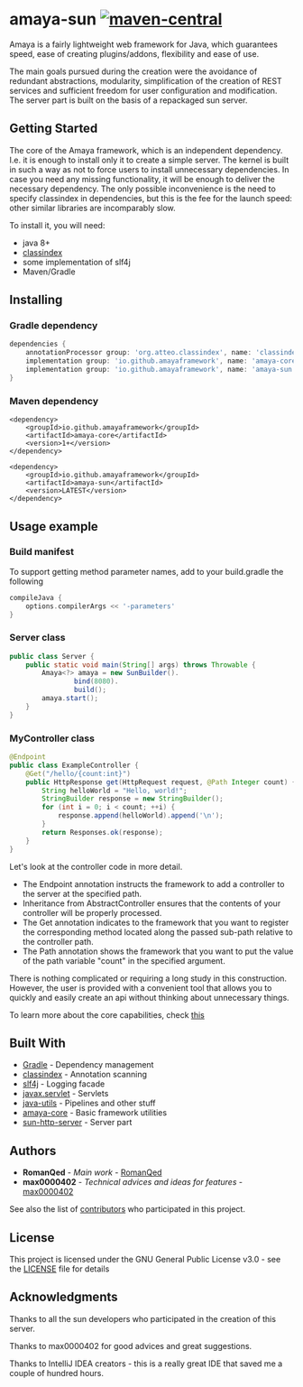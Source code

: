 # amaya-sun [![maven-central](https://img.shields.io/maven-central/v/io.github.amayaframework/core-sun?color=blue)](https://repo1.maven.org/maven2/io/github/amayaframework/core-sun/)

Amaya is a fairly lightweight web framework for Java, which guarantees speed, ease of creating plugins/addons, 
flexibility and ease of use.

The main goals pursued during the creation were the avoidance of redundant abstractions, 
modularity, simplification of the creation of REST services and sufficient freedom for user configuration 
and modification. The server part is built on the basis of a repackaged sun server.

## Getting Started

The core of the Amaya framework, which is an independent dependency. I.e. it is enough to install only it to
create a simple server. The kernel is built in such a way as not to force users to install unnecessary dependencies.
In case you need any missing functionality, it will be enough to deliver the necessary dependency. The only possible
inconvenience is the need to specify classindex in dependencies, but this is the fee for the launch speed:
other similar libraries are incomparably slow.

To install it, you will need:
* java 8+
* [classindex](https://github.com/atteo/classindex)
* some implementation of slf4j
* Maven/Gradle

## Installing

### Gradle dependency

```Groovy
dependencies {
    annotationProcessor group: 'org.atteo.classindex', name: 'classindex', version: '3.4'
    implementation group: 'io.github.amayaframework', name: 'amaya-core', version: '1+'
    implementation group: 'io.github.amayaframework', name: 'amaya-sun', version: 'LATEST'
}
```

### Maven dependency

```
<dependency>
    <groupId>io.github.amayaframework</groupId>
    <artifactId>amaya-core</artifactId>
    <version>1+</version>
</dependency>

<dependency>
    <groupId>io.github.amayaframework</groupId>
    <artifactId>amaya-sun</artifactId>
    <version>LATEST</version>
</dependency>
```

## Usage example
### Build manifest
<p>To support getting method parameter names, add to your build.gradle the following</p>

```Groovy
compileJava {
    options.compilerArgs << '-parameters'
}
```

### Server class
```Java
public class Server {
    public static void main(String[] args) throws Throwable {
        Amaya<?> amaya = new SunBuilder().
                bind(8080).
                build();
        amaya.start();
    }
}
```

### MyController class
```Java
@Endpoint
public class ExampleController {
    @Get("/hello/{count:int}")
    public HttpResponse get(HttpRequest request, @Path Integer count) {
        String helloWorld = "Hello, world!";
        StringBuilder response = new StringBuilder();
        for (int i = 0; i < count; ++i) {
            response.append(helloWorld).append('\n');
        }
        return Responses.ok(response);
    }
}
```

Let's look at the controller code in more detail.
* The Endpoint annotation instructs the framework to add a controller to the server at the specified path.
* Inheritance from AbstractController ensures that the contents of your controller will be properly processed.
* The Get annotation indicates to the framework that you want to register the corresponding method located along 
the passed sub-path relative to the controller path.
* The Path annotation shows the framework that you want to put the value of the path variable "count" 
in the specified argument.

There is nothing complicated or requiring a long study in this construction. However, the user is 
provided with a convenient tool that allows you to quickly and easily create an api without thinking 
about unnecessary things.

To learn more about the core capabilities, check [this](https://github.com/AmayaFramework/amaya-core)

## Built With

* [Gradle](https://gradle.org) - Dependency management
* [classindex](https://github.com/atteo/classindex) - Annotation scanning
* [slf4j](https://www.slf4j.org) - Logging facade
* [javax.servlet](https://docs.oracle.com/javaee/7/api/javax/servlet/Servlet.html) - Servlets
* [java-utils](https://github.com/RomanQed/java-utils) - Pipelines and other stuff
* [amaya-core](https://github.com/AmayaFramework/amaya-core) - Basic framework utilities
* [sun-http-server](https://github.com/AmayaFramework/sun-http-server) - Server part

## Authors
* **RomanQed** - *Main work* - [RomanQed](https://github.com/RomanQed)
* **max0000402** - *Technical advices and ideas for features* - [max0000402](https://github.com/max0000402)

See also the list of [contributors](https://github.com/AmayaFramework/amaya-sun/contributors) 
who participated in this project.

## License

This project is licensed under the GNU General Public License v3.0 - see the [LICENSE](LICENSE) file for details

## Acknowledgments

<p>Thanks to all the sun developers who participated in the creation of this server.</p>
<p>Thanks to max0000402 for good advices and great suggestions.</p>
<p>Thanks to IntelliJ IDEA creators - this is a really great IDE that saved me a couple of hundred hours.</p>
